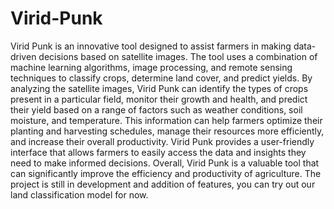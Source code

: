 # Virid-Punk
Virid Punk is an innovative tool designed to assist farmers in making data-driven decisions based on satellite images. The tool uses a combination of machine learning algorithms, image processing, and remote sensing techniques to classify crops, determine land cover, and predict yields. By analyzing the satellite images, Virid Punk can identify the types of crops present in a particular field, monitor their growth and health, and predict their yield based on a range of factors such as weather conditions, soil moisture, and temperature. This information can help farmers optimize their planting and harvesting schedules, manage their resources more efficiently, and increase their overall productivity. Virid Punk provides a user-friendly interface that allows farmers to easily access the data and insights they need to make informed decisions. Overall, Virid Punk is a valuable tool that can significantly improve the efficiency and productivity of agriculture.
The project is still in development and addition of features, you can try out our land classification model for now.

